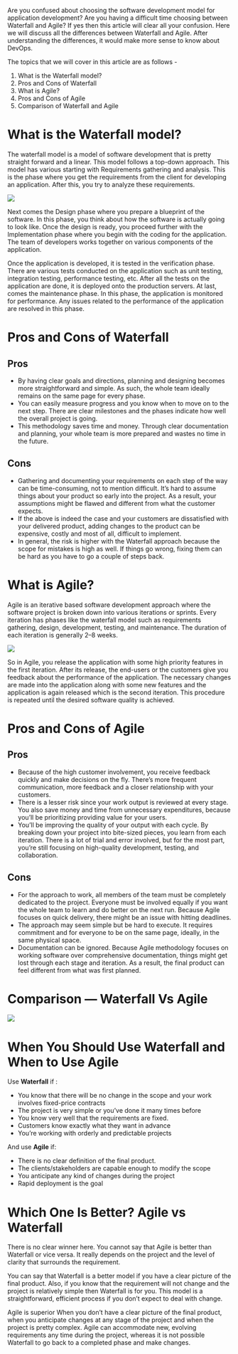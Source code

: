 
Are you confused about choosing the software development model for application development? Are you having a difficult time choosing between Waterfall and Agile? If yes then this article will clear all your confusion. Here we will discuss all the differences between Waterfall and Agile. After understanding the differences, it would make more sense to know about DevOps.

The topics that we will cover in this article are as follows -

1. What is the Waterfall model?
2. Pros and Cons of Waterfall
3. What is Agile?
4. Pros and Cons of Agile
5. Comparison of Waterfall and Agile

# What is the Waterfall model?

The waterfall model is a model of software development that is pretty straight forward and a linear. This model follows a top-down approach. This model has various starting with Requirements gathering and analysis. This is the phase where you get the requirements from the client for developing an application. After this, you try to analyze these requirements.

![](https://miro.medium.com/v2/resize:fit:605/1*FHnX7MxH8EFEpUyy7op31g.png)

Next comes the Design phase where you prepare a blueprint of the software. In this phase, you think about how the software is actually going to look like. Once the design is ready, you proceed further with the Implementation phase where you begin with the coding for the application. The team of developers works together on various components of the application.

Once the application is developed, it is tested in the verification phase. There are various tests conducted on the application such as unit testing, integration testing, performance testing, etc. After all the tests on the application are done, it is deployed onto the production servers. At last, comes the maintenance phase. In this phase, the application is monitored for performance. Any issues related to the performance of the application are resolved in this phase.

# Pros and Cons of Waterfall

## Pros

- By having clear goals and directions, planning and designing becomes more straightforward and simple. As such, the whole team ideally remains on the same page for every phase.
- You can easily measure progress and you know when to move on to the next step. There are clear milestones and the phases indicate how well the overall project is going.
- This methodology saves time and money. Through clear documentation and planning, your whole team is more prepared and wastes no time in the future.

## Cons

- Gathering and documenting your requirements on each step of the way can be time-consuming, not to mention difficult. It’s hard to assume things about your product so early into the project. As a result, your assumptions might be flawed and different from what the customer expects.
- If the above is indeed the case and your customers are dissatisfied with your delivered product, adding changes to the product can be expensive, costly and most of all, difficult to implement.
- In general, the risk is higher with the Waterfall approach because the scope for mistakes is high as well. If things go wrong, fixing them can be hard as you have to go a couple of steps back.

# What is Agile?

Agile is an iterative based software development approach where the software project is broken down into various iterations or sprints. Every iteration has phases like the waterfall model such as requirements gathering, design, development, testing, and maintenance. The duration of each iteration is generally 2–8 weeks.

![](https://miro.medium.com/v2/resize:fit:792/1*Q2F1rUm-ckLlO7bwYnLyPQ.png)

So in Agile, you release the application with some high priority features in the first iteration. After its release, the end-users or the customers give you feedback about the performance of the application. The necessary changes are made into the application along with some new features and the application is again released which is the second iteration. This procedure is repeated until the desired software quality is achieved.

# Pros and Cons of Agile

## Pros

- Because of the high customer involvement, you receive feedback quickly and make decisions on the fly. There’s more frequent communication, more feedback and a closer relationship with your customers.
- There is a lesser risk since your work output is reviewed at every stage. You also save money and time from unnecessary expenditures, because you’ll be prioritizing providing value for your users.
- You’ll be improving the quality of your output with each cycle. By breaking down your project into bite-sized pieces, you learn from each iteration. There is a lot of trial and error involved, but for the most part, you’re still focusing on high-quality development, testing, and collaboration.

## Cons

- For the approach to work, all members of the team must be completely dedicated to the project. Everyone must be involved equally if you want the whole team to learn and do better on the next run. Because Agile focuses on quick delivery, there might be an issue with hitting deadlines.
- The approach may seem simple but be hard to execute. It requires commitment and for everyone to be on the same page, ideally, in the same physical space.
- Documentation can be ignored. Because Agile methodology focuses on working software over comprehensive documentation, things might get lost through each stage and iteration. As a result, the final product can feel different from what was first planned.

# Comparison — Waterfall Vs Agile

![](https://miro.medium.com/v2/resize:fit:1050/1*tkV09Tu8h5nEeI_mCZhmwA.png)

# When You Should Use Waterfall and When to Use Agile

Use **Waterfall** if :

- You know that there will be no change in the scope and your work involves fixed-price contracts
- The project is very simple or you’ve done it many times before
- You know very well that the requirements are fixed.
- Customers know exactly what they want in advance
- You’re working with orderly and predictable projects

And use **Agile** if:

- There is no clear definition of the final product.
- The clients/stakeholders are capable enough to modify the scope
- You anticipate any kind of changes during the project
- Rapid deployment is the goal

# Which One Is Better? Agile vs Waterfall

There is no clear winner here. You cannot say that Agile is better than Waterfall or vice versa. It really depends on the project and the level of clarity that surrounds the requirement.

You can say that Waterfall is a better model if you have a clear picture of the final product. Also, if you know that the requirement will not change and the project is relatively simple then Waterfall is for you. This model is a straightforward, efficient process if you don’t expect to deal with change.

Agile is superior When you don’t have a clear picture of the final product, when you anticipate changes at any stage of the project and when the project is pretty complex. Agile can accommodate new, evolving requirements any time during the project, whereas it is not possible Waterfall to go back to a completed phase and make changes.
